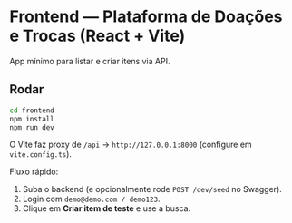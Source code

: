 # Frontend — Plataforma de Doações e Trocas (React + Vite)

App mínimo para listar e criar itens via API.

## Rodar
```bash
cd frontend
npm install
npm run dev
```
O Vite faz proxy de `/api` -> `http://127.0.0.1:8000` (configure em `vite.config.ts`).

Fluxo rápido:
1. Suba o backend (e opcionalmente rode `POST /dev/seed` no Swagger).
2. Login com `demo@demo.com / demo123`.
3. Clique em **Criar item de teste** e use a busca.
